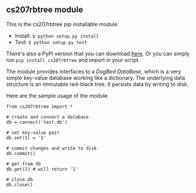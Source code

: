 ## cs207rbtree module

This is the cs207rbtree pip installable module. 

* Install: `$ python setup.py install`
* Test: `$ python setup.py test`

There's also a PyPI version that you can download [here](https://pypi.python.org/pypi?%3Aaction=pkg_edit&name=cs207rbtree). Or you can simply run `pip install cs207rbtree` and import in your script.

The module provides interfaces to a *DogBed DataBase*, which is a very simple key-value database working like a dictionary. The underlying data structure is an immutable red-black tree. It persists data by writing to disk.

Here are the sample usage of the module.

```
from cs207rbtree import *

# create and connect a database 
db = connect('test.db')

# set key-value pair
db.set(1) = '1'

# commit changes and write to disk
db.commit()

# get from db
db.get(1) # will return '1'

# close db
db.close()

```



